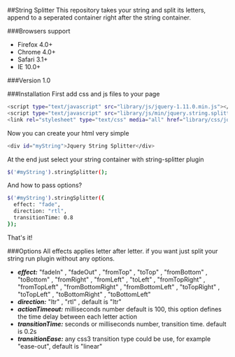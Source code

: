 ##String Splitter
This repository takes your string and split its letters, append to a seperated container right after the string container.

###Browsers support
* Firefox 4.0+
* Chrome 4.0+
* Safari 3.1+
* IE 10.0+

###Version
1.0

###Installation
First add css and js files to your page
```sh
<script type="text/javascript" src="library/js/jquery-1.11.0.min.js"></script>
<script type="text/javascript" src="library/js/min/jquery.string.splitter.min.js"></script>
<link rel="stylesheet" type="text/css" media="all" href="library/css/jquery.string.splitter.css">
```
Now you can create your html very simple 
```sh
<div id="myString">Jquery String Splitter</div>
```
At the end just select your string container with string-splitter plugin
```sh
$('#myString').stringSplitter();
```
And how to pass options?
```sh
$('#myString').stringSplitter({
  effect: "fade",
  direction: "rtl",
  transitionTime: 0.8
});
```
That's it!

###Options
All effects applies letter after letter. if you want just split your string run plugin without any options.
  - ***effect:*** "fadeIn" , "fadeOut" , "fromTop" , "toTop" , "fromBottom" , "toBottom" , "fromRight" , "fromLeft" , "toLeft" , "fromTopRight" , "fromTopLeft" , "fromBottomRight" , "fromBottomLeft" , "toTopRight" , "toTopLeft" , "toBottomRight" , "toBottomLeft"
  - ***direction:*** "ltr" , "rtl" , default is "ltr"
  - ***actionTimeout:*** milliseconds number default is 100, this option defines the time delay between each letter action
  - ***transitionTime:*** seconds or milliseconds number, transition time. default is 0.2s
  - ***transitionEase:*** any css3 transition type could be use, for example "ease-out", default is "linear"
 
